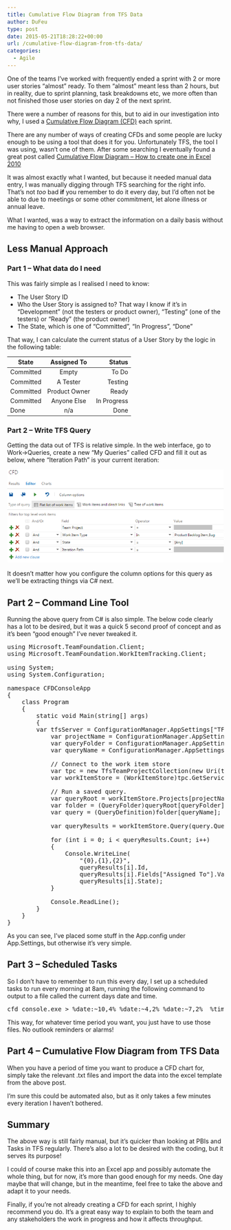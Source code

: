 ```yaml
---
title: Cumulative Flow Diagram from TFS Data
author: DuFeu
type: post
date: 2015-05-21T18:28:22+00:00
url: /cumulative-flow-diagram-from-tfs-data/
categories:
  - Agile
---
```


One of the teams I&#8217;ve worked with frequently ended a sprint with 2 or more user stories &#8220;almost&#8221; ready. To them &#8220;almost&#8221; meant less than 2 hours, but in reality, due to sprint planning, task breakdowns etc, we more often than not finished those user stories on day 2 of the next sprint.

There were a number of reasons for this, but to aid in our investigation into why, I used a [Cumulative Flow Diagram (CFD)][1] each sprint.

There are any number of ways of creating CFDs and some people are lucky enough to be using a tool that does it for you. Unfortunately TFS, the tool I was using, wasn&#8217;t one of them. After some searching I eventually found a great post called [Cumulative Flow Diagram – How to create one in Excel 2010][2]

It was almost exactly what I wanted, but because it needed manual data entry, I was manually digging through TFS searching for the right info. That&#8217;s not _too_ bad **if** you remember to do it every day, but I&#8217;d often not be able to due to meetings or some other commitment, let alone illness or annual leave.

What I wanted, was a way to extract the information on a daily basis without me having to open a web browser.

## Less Manual Approach

### Part 1 &#8211; What data do I need

This was fairly simple as I realised I need to know:

- The User Story ID
- Who the User Story is assigned to? That way I know if it&#8217;s in &#8220;Development&#8221; (not the testers or product owner), &#8220;Testing&#8221; (one of the testers) or &#8220;Ready&#8221; (the product owner)
- The State, which is one of &#8220;Committed&#8221;, &#8220;In Progress&#8221;, &#8220;Done&#8221;

That way, I can calculate the current status of a User Story by the logic in the following table:

| State     |  Assigned To  |      Status |
| --------- | :-----------: | ----------: |
| Committed |     Empty     |       To Do |
| Committed |   A Tester    |     Testing |
| Committed | Product Owner |       Ready |
| Committed |  Anyone Else  | In Progress |
| Done      |      n/a      |        Done |

### Part 2 &#8211; Write TFS Query

Getting the data out of TFS is relative simple. In the web interface, go to Work->Queries, create a new &#8220;My Queries&#8221; called CFD and fill it out as below, where &#8220;Iteration Path&#8221; is your current iteration:

![CFD TFS Query Configuration](../../images/2015/05/CFD-Query.png "CFD TFS Query Configuration")

It doesn&#8217;t matter how you configure the column options for this query as we&#8217;ll be extracting things via C# next.

## Part 2 &#8211; Command Line Tool

Running the above query from C# is also simple. The below code clearly has a lot to be desired, but it was a quick 5 second proof of concept and as it&#8217;s been &#8220;good enough&#8221; I&#8217;ve never tweaked it.

<pre class="brush: csharp; title: ; notranslate" title="">using Microsoft.TeamFoundation.Client;
using Microsoft.TeamFoundation.WorkItemTracking.Client;

using System;
using System.Configuration;

namespace CFDConsoleApp
{
    class Program
    {
        static void Main(string[] args)
        {
	    var tfsServer = ConfigurationManager.AppSettings["TFS_SERVER"];
            var projectName = ConfigurationManager.AppSettings["PROJECT_NAME"];
            var queryFolder = ConfigurationManager.AppSettings["QUERY_FOLDER"];
            var queryName = ConfigurationManager.AppSettings["QUERY_NAME"];

            // Connect to the work item store
            var tpc = new TfsTeamProjectCollection(new Uri(tfsServer));
            var workItemStore = (WorkItemStore)tpc.GetService(typeof(WorkItemStore));

            // Run a saved query.
            var queryRoot = workItemStore.Projects[projectName].QueryHierarchy;
            var folder = (QueryFolder)queryRoot[queryFolder];
            var query = (QueryDefinition)folder[queryName];

            var queryResults = workItemStore.Query(query.QueryText);

            for (int i = 0; i &lt; queryResults.Count; i++)
            {
                Console.WriteLine(
                    "{0},{1},{2}",
                    queryResults[i].Id, 
                    queryResults[i].Fields["Assigned To"].Value,
                    queryResults[i].State);
            }

            Console.ReadLine();
        }
    }
}
</pre>

As you can see, I&#8217;ve placed some stuff in the App.config under App.Settings, but otherwise it&#8217;s very simple.

## Part 3 &#8211; Scheduled Tasks

So I don&#8217;t have to remember to run this every day, I set up a scheduled tasks to run every morning at 8am, running the following command to output to a file called the current days date and time.

<pre class="brush: bash; title: ; notranslate" title="">cfd_console.exe &gt; %date:~10,4%_%date:~4,2%_%date:~7,2%__%time:~0,2%_%time:~3,2%_%time:~6,2%.txt
</pre>

This way, for whatever time period you want, you just have to use those files. No outlook reminders or alarms!

## Part 4 &#8211; Cumulative Flow Diagram from TFS Data

When you have a period of time you want to produce a CFD chart for, simply take the relevant .txt files and import the data into the excel template from the above post.

I&#8217;m sure this could be automated also, but as it only takes a few minutes every iteration I haven&#8217;t bothered.

## Summary

The above way is still fairly manual, but it&#8217;s quicker than looking at PBIs and Tasks in TFS regularly. There&#8217;s also a lot to be desired with the coding, but it serves its purpose!

I could of course make this into an Excel app and possibly automate the whole thing, but for now, it&#8217;s more than good enough for my needs. One day maybe that will change, but in the meantime, feel free to take the above and adapt it to your needs.

Finally, if you&#8217;re not already creating a CFD for each sprint, I highly recommend you do. It&#8217;s a great easy way to explain to both the team and any stakeholders the work in progress and how it affects throughput.

[1]: http://brodzinski.com/2013/07/cumulative-flow-diagram.html
[2]: https://hakanforss.wordpress.com/2011/06/17/cumulative-flow-diagram-how-to-create-one-in-excel-2010/

